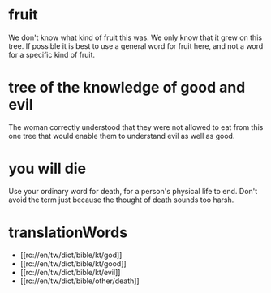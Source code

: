 # fruit

We don't know what kind of fruit this was. We only know that it grew on this tree. If possible it is best to use a general word for fruit here, and not a word for a specific kind of fruit.

# tree of the knowledge of good and evil

The woman correctly understood that they were not allowed to eat from this one tree that would enable them to understand evil as well as good.

# you will die

Use your ordinary word for death, for a person's physical life to end. Don't avoid the term just because the thought of death sounds too harsh.

# translationWords

* [[rc://en/tw/dict/bible/kt/god]]
* [[rc://en/tw/dict/bible/kt/good]]
* [[rc://en/tw/dict/bible/kt/evil]]
* [[rc://en/tw/dict/bible/other/death]]
